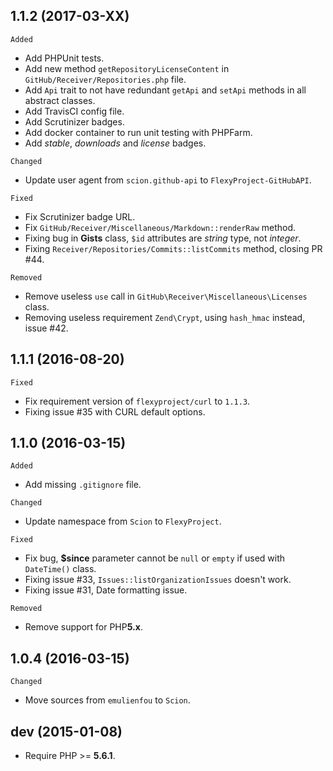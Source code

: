 ## 1.1.2 (2017-03-XX)
`Added`
* Add PHPUnit tests.
* Add new method `getRepositoryLicenseContent` in `GitHub/Receiver/Repositories.php` file.
* Add `Api` trait to not have redundant `getApi` and `setApi` methods in all abstract classes.
* Add TravisCI config file.
* Add Scrutinizer badges.
* Add docker container to run unit testing with PHPFarm.
* Add *stable*, *downloads* and *license* badges.

`Changed`
* Update user agent from `scion.github-api` to `FlexyProject-GitHubAPI`.

`Fixed`
* Fix Scrutinizer badge URL.
* Fix `GitHub/Receiver/Miscellaneous/Markdown::renderRaw` method.
* Fixing bug in **Gists** class, `$id` attributes are *string* type, not *integer*. 
* Fixing `Receiver/Repositories/Commits::listCommits` method, closing PR #44.

`Removed`
* Remove useless `use` call in `GitHub\Receiver\Miscellaneous\Licenses` class.
* Removing useless requirement `Zend\Crypt`, using `hash_hmac` instead, issue #42.

## 1.1.1 (2016-08-20)
`Fixed`
* Fix requirement version of `flexyproject/curl` to `1.1.3`.
* Fixing issue #35 with CURL default options.

## 1.1.0 (2016-03-15)
`Added`
* Add missing `.gitignore` file.

`Changed`
* Update namespace from `Scion` to `FlexyProject`.

`Fixed`
* Fix bug, **$since** parameter cannot be `null` or `empty` if used with `DateTime()` class.
* Fixing issue #33, `Issues::listOrganizationIssues` doesn't work.
* Fixing issue #31, Date formatting issue.

`Removed`
* Remove support for PHP**5.x**.

## 1.0.4 (2016-03-15)
`Changed`
* Move sources from `emulienfou` to `Scion`.

## dev (2015-01-08)
* Require PHP >= **5.6.1**.
